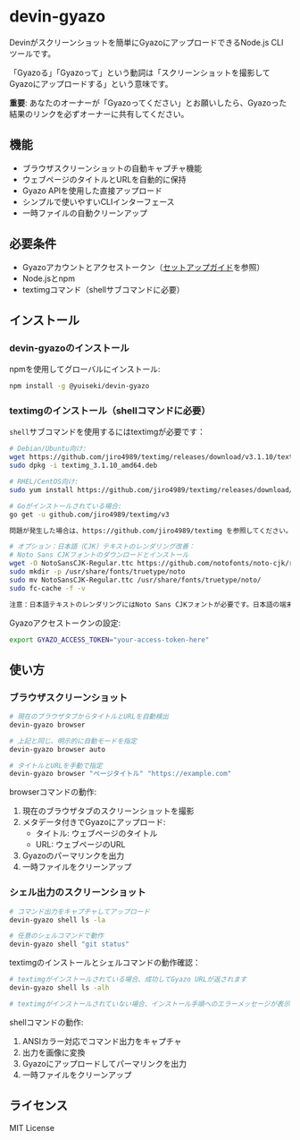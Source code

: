 # devin-gyazo

Devinがスクリーンショットを簡単にGyazoにアップロードできるNode.js CLIツールです。

「Gyazoる」「Gyazoって」という動詞は「スクリーンショットを撮影してGyazoにアップロードする」という意味です。

**重要**: あなたのオーナーが「Gyazoってください」とお願いしたら、Gyazoった結果のリンクを必ずオーナーに共有してください。

## 機能

- ブラウザスクリーンショットの自動キャプチャ機能
- ウェブページのタイトルとURLを自動的に保持
- Gyazo APIを使用した直接アップロード
- シンプルで使いやすいCLIインターフェース
- 一時ファイルの自動クリーンアップ

## 必要条件

- Gyazoアカウントとアクセストークン（[セットアップガイド](SETUP.ja.md)を参照）
- Node.jsとnpm
- textimgコマンド（shellサブコマンドに必要）

## インストール

### devin-gyazoのインストール

npmを使用してグローバルにインストール:
```bash
npm install -g @yuiseki/devin-gyazo
```

### textimgのインストール（shellコマンドに必要）

`shell`サブコマンドを使用するにはtextimgが必要です：

```bash
# Debian/Ubuntu向け:
wget https://github.com/jiro4989/textimg/releases/download/v3.1.10/textimg_3.1.10_amd64.deb
sudo dpkg -i textimg_3.1.10_amd64.deb

# RHEL/CentOS向け:
sudo yum install https://github.com/jiro4989/textimg/releases/download/v3.1.10/textimg-3.1.10-1.el7.x86_64.rpm

# Goがインストールされている場合:
go get -u github.com/jiro4989/textimg/v3

問題が発生した場合は、https://github.com/jiro4989/textimg を参照してください。

# オプション：日本語（CJK）テキストのレンダリング改善：
# Noto Sans CJKフォントのダウンロードとインストール
wget -O NotoSansCJK-Regular.ttc https://github.com/notofonts/noto-cjk/raw/main/Sans/OTC/NotoSansCJK-Regular.ttc
sudo mkdir -p /usr/share/fonts/truetype/noto
sudo mv NotoSansCJK-Regular.ttc /usr/share/fonts/truetype/noto/
sudo fc-cache -f -v

注意：日本語テキストのレンダリングにはNoto Sans CJKフォントが必要です。日本語の端末出力をキャプチャする必要がある場合は、上記のコマンドでインストールしてください。
```

Gyazoアクセストークンの設定:
```bash
export GYAZO_ACCESS_TOKEN="your-access-token-here"
```

## 使い方

### ブラウザスクリーンショット
```bash
# 現在のブラウザタブからタイトルとURLを自動検出
devin-gyazo browser

# 上記と同じ、明示的に自動モードを指定
devin-gyazo browser auto

# タイトルとURLを手動で指定
devin-gyazo browser "ページタイトル" "https://example.com"
```

browserコマンドの動作:
1. 現在のブラウザタブのスクリーンショットを撮影
2. メタデータ付きでGyazoにアップロード:
   - タイトル: ウェブページのタイトル
   - URL: ウェブページのURL
3. Gyazoのパーマリンクを出力
4. 一時ファイルをクリーンアップ

### シェル出力のスクリーンショット
```bash
# コマンド出力をキャプチャしてアップロード
devin-gyazo shell ls -la

# 任意のシェルコマンドで動作
devin-gyazo shell "git status"
```

textimgのインストールとシェルコマンドの動作確認：
```bash
# textimgがインストールされている場合、成功してGyazo URLが返されます
devin-gyazo shell ls -alh

# textimgがインストールされていない場合、インストール手順へのエラーメッセージが表示されます
```

shellコマンドの動作:
1. ANSIカラー対応でコマンド出力をキャプチャ
2. 出力を画像に変換
3. Gyazoにアップロードしてパーマリンクを出力
4. 一時ファイルをクリーンアップ

## ライセンス

MIT License
